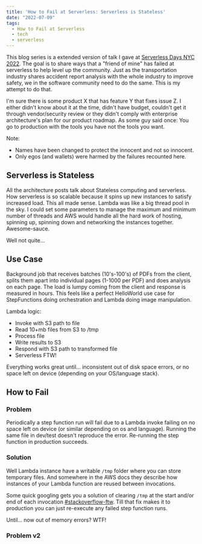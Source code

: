 ```yaml
---
title: 'How to Fail at Serverless: Serverless is Stateless'
date: "2022-07-09"
tags:
  - How to Fail at Serverless
  - tech
  - serverless
---
```


This blog series is a extended version of talk I gave at [Serverless Days NYC 2022](https://nyc.serverlessdays.io/). The goal is to share ways that a "friend of mine" has failed at serverless to help level up the community. Just as the transportation industry shares accident report analysis with the whole industry to improve safety, we in the software community need to do the same. This is my attempt to do that.

I'm sure there is some product X that has feature Y that fixes issue Z. I either didn't know about it at the time, didn't have budget, couldn't get it through vendor/security review or they didn't comply with enterprise architecture's plan for our product roadmap. As some guy said once: You go to production with the tools you have not the tools you want.

Note:

- Names have been changed to protect the innocent and not so innocent.
- Only egos (and wallets) were harmed by the failures recounted here.

## Serverless is Stateless

All the architecture posts talk about Stateless computing and serverless. How serverless is so scalable because it spins up new instances to satisfy increased load. This all made sense. Lambda was like a big thread pool in the sky. I could set some parameters to manage the maximum and minimum number of threads and AWS would handle all the hard work of hosting, spinning up, spinning down and networking the instances together. Awesome-sauce.

Well not quite...

## Use Case

Background job that receives batches (10's-100's) of PDFs from the client, splits them apart into individual pages (1-1000 per PDF) and does analysis on each page. The load is lumpy coming from the client and response is measured in hours. This feels like a perfect HelloWorld use case for StepFunctions doing orchestration and Lambda doing image manipulation.

Lambda logic:

- Invoke with S3 path to file
- Read 10+mb files from S3 to /tmp
- Process file
- Write results to S3
- Respond with S3 path to transformed file
- Serverless FTW!

Everything works great until... inconsistent out of disk space errors, or no space left on device (depending on your OS/language stack).

## How to Fail

### Problem

Periodically a step function run will fail due to a Lambda invoke failing on no space left on device (or similar depending on os and language). Running the same file in dev/test doesn't reproduce the error. Re-running the step function in production succeeds.

### Solution

Well Lambda instance have a writable `/tmp` folder where you can store temporary files. And somewhere in the AWS docs they describe how instances of your Lambda function are reused between invocations.

Some quick googling gets you a solution of clearing `/tmp` at the start and/or end of each invocation [#stackoverflow-ftw](https://stackoverflow.com/questions/44108712/aws-lambda-release-tmp-storage-after-each-execution). Till that fix makes it to production you can just re-execute any failed step function runs.

Until... now out of memory errors? WTF!

### Problem v2
